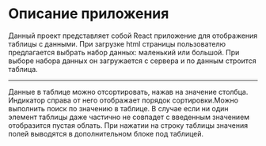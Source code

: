 
Описание приложения
====
Данный проект представляет собой React приложение для отображения таблицы с данными. При загрузке html страницы пользователю предлагается выбрать набор данных: маленький или большой. При выборе набора данных он загружается с сервера и по данным строится таблица.

---
Данные в таблице можно отсортировать, нажав на значение столбца. Индикатор справа от него отображает порядок сортировки.Можно выполнить поиск по значению в таблице. В случае если ни один элемент таблицы даже частично не совпадет с введенным значением отобразится пустая облать. При нажатии на строку таблицы значения полей выводятся в дополнительном блоке под таблицей.
